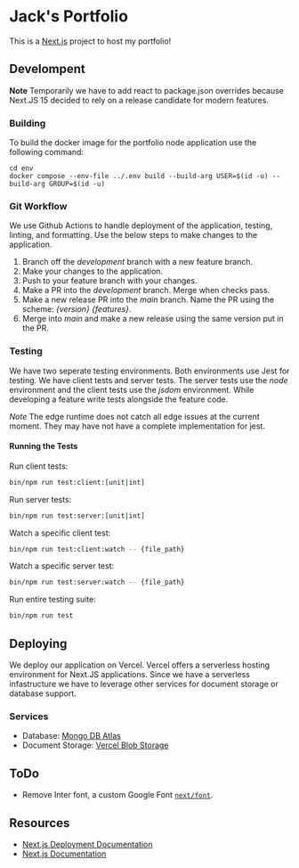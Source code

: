 # Jack's Portfolio

This is a [Next.js](https://nextjs.org/) project to host my portfolio!

## Develompent
**Note** Temporarily we have to add react to package.json overrides because Next.JS 15 decided to 
rely on a release candidate for modern features.


### Building
To build the docker image for the portfolio node application use the following command:
```
cd env
docker compose --env-file ../.env build --build-arg USER=$(id -u) --build-arg GROUP=$(id -u)
```

### Git Workflow

We use Github Actions to handle deployment of the application, testing, linting, and formatting.
Use the below steps to make changes to the application.

1. Branch off the _development_ branch with a new feature branch.
2. Make your changes to the application.
3. Push to your feature branch with your changes.
4. Make a PR into the _development_ branch. Merge when checks pass.
5. Make a new release PR into the _main_ branch. Name the PR using the scheme: _{version} {features}_.
6. Merge into _main_ and make a new release using the same version put in the PR.

### Testing

We have two seperate testing environments. Both environments use Jest for testing. We have client
tests and server tests. The server tests use the _node_ environment and the client tests use the _jsdom_
environment. While developing a feature write tests alongside the feature code.

_Note_ The edge runtime does not catch all edge issues at the current moment. They may have not have
a complete implementation for jest.

#### Running the Tests

Run client tests:

```bash
bin/npm run test:client:[unit|int]
```

Run server tests:

```bash
bin/npm run test:server:[unit|int]
```

Watch a specific client test:

```bash
bin/npm run test:client:watch -- {file_path}
```

Watch a specific server test:

```bash
bin/npm run test:server:watch -- {file_path}
```

Run entire testing suite:

```bash
bin/npm run test
```

## Deploying

We deploy our application on Vercel. Vercel offers a serverless hosting environment for Next.JS
applications. Since we have a serverless infastructure we have to leverage other services for
document storage or database support.

### Services

- Database: [Mongo DB Atlas](https://www.mongodb.com/products/platform/atlas-database)
- Document Storage: [Vercel Blob Storage](https://vercel.com/docs/storage/vercel-blob)

## ToDo

- Remove Inter font, a custom Google Font
  [`next/font`](https://nextjs.org/docs/basic-features/font-optimization).

## Resources

- [Next.js Deployment Documentation](https://nextjs.org/docs/deployment)
- [Next.js Documentation](https://nextjs.org/docs)
